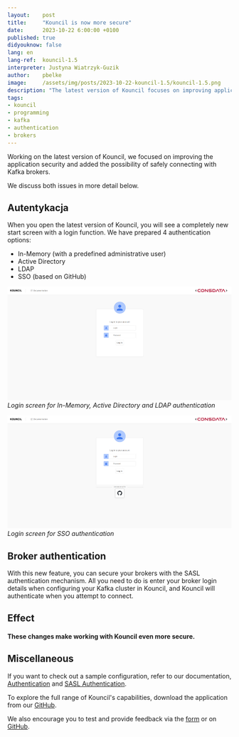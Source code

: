 ```yaml
---
layout:    post
title:     "Kouncil is now more secure"
date:      2023-10-22 6:00:00 +0100
published: true
didyouknow: false
lang: en
lang-ref:  kouncil-1.5
interpreter: Justyna Wiatrzyk-Guzik
author:    pbelke
image:     /assets/img/posts/2023-10-22-kouncil-1.5/kouncil-1.5.png
description: "The latest version of Kouncil focuses on improving application security. Additionally, it introduces the option of securely connecting to Kafka brokers using the SASL authentication mechanism."
tags:
- kouncil
- programming
- kafka
- authentication
- brokers
---
```


Working on the latest version of Kouncil, we focused on improving the application security and added the possibility of safely connecting with Kafka brokers.

We discuss both issues in more detail below.

## Autentykacja
When you open the latest version of Kouncil, you will see a completely new start screen with a login function.
We have prepared 4 authentication options:
* In-Memory (with a predefined administrative user)
* Active Directory
* LDAP
* SSO (based on GitHub)

![2019-09-05-Kafka-DLQ-Strategy01.png](/assets/img/posts/2023-10-22-kouncil-1.5/kouncil-1.5-1.png)
*Login screen for In-Memory, Active Directory and LDAP authentication*

![2019-09-05-Kafka-DLQ-Strategy01.png](/assets/img/posts/2023-10-22-kouncil-1.5/kouncil-1.5-2.png)
*Login screen for SSO authentication*

## Broker authentication
With this new feature, you can secure your brokers with the SASL authentication mechanism. All you need to do is enter your broker login details when configuring your Kafka cluster in Kouncil, and Kouncil will authenticate when you attempt to connect.

## Effect
#### These changes make working with Kouncil even more secure.

## Miscellaneous
If you want to check out a sample configuration, refer to our documentation, [Authentication](https://docs.kouncil.io/getting-started/deployment#authentication) and [SASL Authentication](https://docs.kouncil.io/getting-started/deployment#advanced-config-sasl-authentication).

To explore the full range of Kouncil's capabilities, download the application from our [GitHub](https://github.com/consdata/kouncil).

We also encourage you to test and provide feedback via the [form](https://kouncil.io/contact-us/) or on [GitHub](https://github.com/consdata/kouncil).
